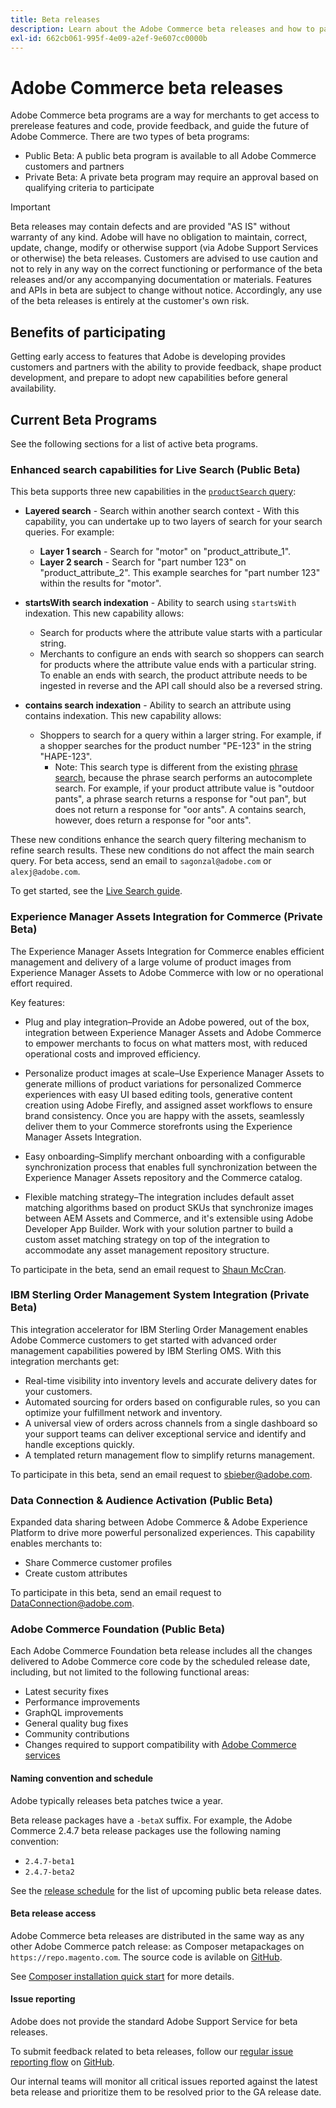 ```yaml
---
title: Beta releases
description: Learn about the Adobe Commerce beta releases and how to participate.
exl-id: 662cb061-995f-4e09-a2ef-9e607cc0000b
---
```

# Adobe Commerce beta releases

Adobe Commerce beta programs are a way for merchants to get access to prerelease features and code, provide feedback, and guide the future of Adobe Commerce. There are two types of beta programs:

- Public Beta: A public beta program is available to all Adobe Commerce customers and partners
- Private Beta: A private beta program may require an approval based on qualifying criteria to participate

>[!IMPORTANT]
>
>Beta releases may contain defects and are provided "AS IS" without warranty of any kind. Adobe will have no obligation to maintain, correct, update, change, modify or otherwise support (via Adobe Support Services or otherwise) the beta releases. Customers are advised to use caution and not to rely in any way on the correct functioning or performance of the beta releases and/or any accompanying documentation or materials. Features and APIs in beta are subject to change without notice. Accordingly, any use of the beta releases is entirely at the customer's own risk.

## Benefits of participating

Getting early access to features that Adobe is developing provides customers and partners with the ability to provide feedback, shape product development, and prepare to adopt new capabilities before general availability.

## Current Beta Programs

See the following sections for a list of active beta programs.

### Enhanced search capabilities for Live Search (Public Beta)

This beta supports three new capabilities in the [`productSearch` query](https://developer.adobe.com/commerce/services/graphql/live-search/product-search/):

- **Layered search** - Search within another search context - With this capability, you can undertake up to two layers of search for your search queries. For example:
  
  - **Layer 1 search** - Search for "motor" on "product_attribute_1".
  - **Layer 2 search** - Search for "part number 123" on "product_attribute_2". This example searches for "part number 123" within the results for "motor".

- **startsWith search indexation** - Ability to search using `startsWith` indexation. This new capability allows:

  - Search for products where the attribute value starts with a particular string.
  - Merchants to configure an ends with search so shoppers can search for products where the attribute value ends with a particular string. To enable an ends with search, the product attribute needs to be ingested in reverse and the API call should also be a reversed string.

- **contains search indexation** - Ability to search an attribute using contains indexation. This new capability allows:

    - Shoppers to search for a query within a larger string. For example, if a shopper searches for the product number "PE-123" in the string "HAPE-123".
        - Note: This search type is different from the existing [phrase search](https://developer.adobe.com/commerce/services/graphql/live-search/product-search/#phrase), because the phrase search performs an autocomplete search. For example, if your product attribute value is "outdoor pants", a phrase search returns a response for "out pan", but does not return a response for "oor ants". A contains search, however, does return a response for "oor ants".

These new conditions enhance the search query filtering mechanism to refine search results. These new conditions do not affect the main search query. For beta access, send an email to `sagonzal@adobe.com` or `alexj@adobe.com`.

To get started, see the [Live Search guide](https://experienceleague.adobe.com/en/docs/commerce-merchant-services/live-search/install#install-the-live-search-beta).

### Experience Manager Assets Integration for Commerce (Private Beta)

The Experience Manager Assets Integration for Commerce enables efficient management and delivery of a large volume of product images from Experience Manager Assets to Adobe Commerce with low or no operational effort required.

Key features:

- Plug and play integration–Provide an Adobe powered, out of the box, integration between Experience Manager Assets and Adobe Commerce to empower merchants to focus on what matters most, with reduced operational costs and improved efficiency.

- Personalize product images at scale–Use Experience Manager Assets to generate millions of product variations for personalized Commerce experiences with easy UI based editing tools, generative content creation using Adobe Firefly, and assigned asset workflows to ensure brand consistency. Once you are happy with the assets, seamlessly deliver them to your Commerce storefronts using the Experience Manager Assets Integration.

- Easy onboarding–Simplify merchant onboarding with a configurable synchronization process that enables full synchronization between the Experience Manager Assets repository and the Commerce catalog.

- Flexible matching strategy–The integration includes default asset matching algorithms based on product SKUs that synchronize images between AEM Assets and Commerce, and it's extensible using Adobe Developer App Builder. Work with your solution partner to build a custom asset matching strategy on top of the integration to accommodate any asset management repository structure.

To participate in the beta, send an email request to [Shaun McCran](mailto:mccran@adobe.com).

### IBM Sterling Order Management System Integration (Private Beta)

This integration accelerator for IBM Sterling Order Management enables Adobe Commerce customers to get started with advanced order management capabilities powered by IBM Sterling OMS. With this integration merchants get:

- Real-time visibility into inventory levels and accurate delivery dates for your customers.
- Automated sourcing for orders based on configurable rules, so you can optimize your fulfillment network and inventory.
- A universal view of orders across channels from a single dashboard so your support teams can deliver exceptional service and identify and handle exceptions quickly.
- A templated return management flow to simplify returns management.

To participate in this beta, send an email request to [sbieber@adobe.com](mailto:sbieber@adobe.com).

### Data Connection & Audience Activation (Public Beta)

Expanded data sharing between Adobe Commerce & Adobe Experience Platform to drive more powerful personalized experiences. This capability enables merchants to:

- Share Commerce customer profiles
- Create custom attributes

To participate in this beta, send an email request to [DataConnection@adobe.com](mailto:DataConnection@adobe.com).

### Adobe Commerce Foundation (Public Beta)

Each Adobe Commerce Foundation beta release includes all the changes delivered to Adobe Commerce core code by the scheduled release date, including, but not limited to the following functional areas: 

- Latest security fixes
- Performance improvements
- GraphQL improvements
- General quality bug fixes
- Community contributions
- Changes required to support compatibility with [Adobe Commerce services](https://experienceleague.adobe.com/docs/commerce-merchant-services/user-guides/home.html)

#### Naming convention and schedule

Adobe typically releases beta patches twice a year.

Beta release packages have a `-betaX` suffix. For example, the Adobe Commerce 2.4.7 beta release packages use the following naming convention:

- `2.4.7-beta1`
- `2.4.7-beta2`

See the [release schedule](schedule.md) for the list of upcoming public beta release dates.


#### Beta release access

Adobe Commerce beta releases are distributed in the same way as any other Adobe Commerce patch release: as Composer metapackages on `https://repo.magento.com`. The source code is avilable on [GitHub](https://github.com/magento/magento2).

See [Composer installation quick start](../installation/composer.md) for more details.

#### Issue reporting

Adobe does not provide the standard Adobe Support Service for beta releases.

To submit feedback related to beta releases, follow our [regular issue reporting flow](https://developer.adobe.com/commerce/contributor/guides/code-contributions/) on [GitHub](https://github.com/magento/magento2).

Our internal teams will monitor all critical issues reported against the latest beta release and prioritize them to be resolved prior to the GA release date.

